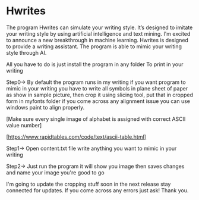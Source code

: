 # Hwrites
The program Hwrites can simulate your writing style. It’s designed to imitate your writing style by using artificial intelligence and text mining.  I'm excited to announce a new breakthrough in machine learning. Hwrites is designed to provide a writing assistant. The program is able to mimic your writing style through AI.

All you have to do is just install the program in any folder
To print in your writing

Step0-> 
By default the program runs in my writing if you want program to mimic in 
your writing you have to write all symbols in plane sheet of paper as show in sample picture, then crop it using slicing tool,
put that in cropped form in myfonts folder if you come across any alignment issue you can use windows paint to align properly.

[Make sure every single image of alphabet is assigned with correct ASCII value number]

[https://www.rapidtables.com/code/text/ascii-table.html]

Step1-> 
Open content.txt file write anything you want to mimic in your writing

Step2-> 
Just run the program it will show you image then saves changes and name your image
you're good to go

I'm going to update the cropping stuff soon in the next release stay connected for updates.
If you come across any errors just ask!
Thank you.
